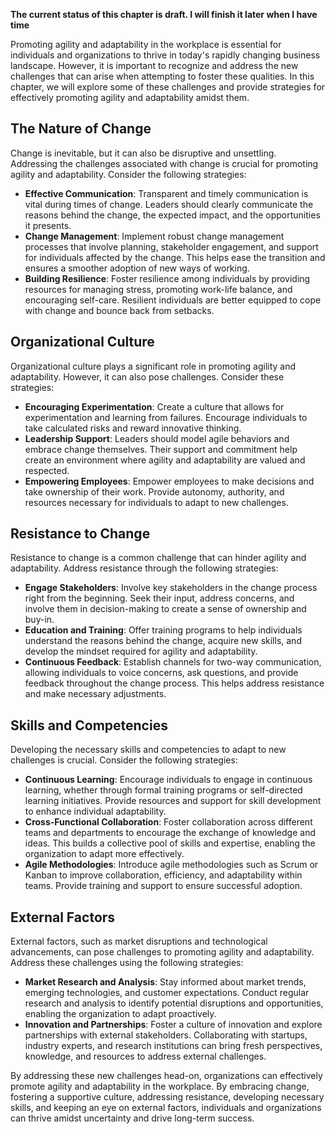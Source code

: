 **The current status of this chapter is draft. I will finish it later when I have time**

Promoting agility and adaptability in the workplace is essential for individuals and organizations to thrive in today's rapidly changing business landscape. However, it is important to recognize and address the new challenges that can arise when attempting to foster these qualities. In this chapter, we will explore some of these challenges and provide strategies for effectively promoting agility and adaptability amidst them.

The Nature of Change
--------------------

Change is inevitable, but it can also be disruptive and unsettling. Addressing the challenges associated with change is crucial for promoting agility and adaptability. Consider the following strategies:

* **Effective Communication**: Transparent and timely communication is vital during times of change. Leaders should clearly communicate the reasons behind the change, the expected impact, and the opportunities it presents.
* **Change Management**: Implement robust change management processes that involve planning, stakeholder engagement, and support for individuals affected by the change. This helps ease the transition and ensures a smoother adoption of new ways of working.
* **Building Resilience**: Foster resilience among individuals by providing resources for managing stress, promoting work-life balance, and encouraging self-care. Resilient individuals are better equipped to cope with change and bounce back from setbacks.

Organizational Culture
----------------------

Organizational culture plays a significant role in promoting agility and adaptability. However, it can also pose challenges. Consider these strategies:

* **Encouraging Experimentation**: Create a culture that allows for experimentation and learning from failures. Encourage individuals to take calculated risks and reward innovative thinking.
* **Leadership Support**: Leaders should model agile behaviors and embrace change themselves. Their support and commitment help create an environment where agility and adaptability are valued and respected.
* **Empowering Employees**: Empower employees to make decisions and take ownership of their work. Provide autonomy, authority, and resources necessary for individuals to adapt to new challenges.

Resistance to Change
--------------------

Resistance to change is a common challenge that can hinder agility and adaptability. Address resistance through the following strategies:

* **Engage Stakeholders**: Involve key stakeholders in the change process right from the beginning. Seek their input, address concerns, and involve them in decision-making to create a sense of ownership and buy-in.
* **Education and Training**: Offer training programs to help individuals understand the reasons behind the change, acquire new skills, and develop the mindset required for agility and adaptability.
* **Continuous Feedback**: Establish channels for two-way communication, allowing individuals to voice concerns, ask questions, and provide feedback throughout the change process. This helps address resistance and make necessary adjustments.

Skills and Competencies
-----------------------

Developing the necessary skills and competencies to adapt to new challenges is crucial. Consider the following strategies:

* **Continuous Learning**: Encourage individuals to engage in continuous learning, whether through formal training programs or self-directed learning initiatives. Provide resources and support for skill development to enhance individual adaptability.
* **Cross-Functional Collaboration**: Foster collaboration across different teams and departments to encourage the exchange of knowledge and ideas. This builds a collective pool of skills and expertise, enabling the organization to adapt more effectively.
* **Agile Methodologies**: Introduce agile methodologies such as Scrum or Kanban to improve collaboration, efficiency, and adaptability within teams. Provide training and support to ensure successful adoption.

External Factors
----------------

External factors, such as market disruptions and technological advancements, can pose challenges to promoting agility and adaptability. Address these challenges using the following strategies:

* **Market Research and Analysis**: Stay informed about market trends, emerging technologies, and customer expectations. Conduct regular research and analysis to identify potential disruptions and opportunities, enabling the organization to adapt proactively.
* **Innovation and Partnerships**: Foster a culture of innovation and explore partnerships with external stakeholders. Collaborating with startups, industry experts, and research institutions can bring fresh perspectives, knowledge, and resources to address external challenges.

By addressing these new challenges head-on, organizations can effectively promote agility and adaptability in the workplace. By embracing change, fostering a supportive culture, addressing resistance, developing necessary skills, and keeping an eye on external factors, individuals and organizations can thrive amidst uncertainty and drive long-term success.
